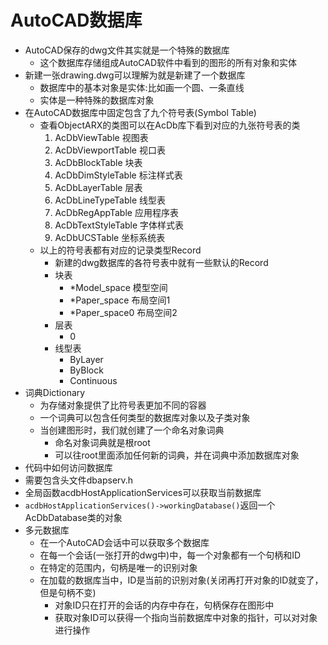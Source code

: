 # AutoCAD数据库

- AutoCAD保存的dwg文件其实就是一个特殊的数据库
  - 这个数据库存储组成AutoCAD软件中看到的图形的所有对象和实体
- 新建一张drawing.dwg可以理解为就是新建了一个数据库
  - 数据库中的基本对象是实体:比如画一个圆、一条直线
  - 实体是一种特殊的数据库对象
- 在AutoCAD数据库中固定包含了九个符号表(Symbol Table)
  - 查看ObjectARX的类图可以在AcDb库下看到对应的九张符号表的类
    1. AcDbViewTable 视图表
    2. AcDbViewportTable 视口表
    3. AcDbBlockTable 块表
    4. AcDbDimStyleTable 标注样式表
    5. AcDbLayerTable 层表
    6. AcDbLineTypeTable 线型表
    7. AcDbRegAppTable 应用程序表
    8. AcDbTextStyleTable 字体样式表
    9. AcDbUCSTable 坐标系统表
  - 以上的符号表都有对应的记录类型Record
    - 新建的dwg数据库的各符号表中就有一些默认的Record
    - 块表
      - *Model_space 模型空间
      - *Paper_space 布局空间1
      - *Paper_space0 布局空间2
    - 层表
      - 0
    - 线型表
      - ByLayer
      - ByBlock
      - Continuous
- 词典Dictionary
  - 为存储对象提供了比符号表更加不同的容器
  - 一个词典可以包含任何类型的数据库对象以及子类对象
  - 当创建图形时，我们就创建了一个命名对象词典
    - 命名对象词典就是根root
    - 可以往root里面添加任何新的词典，并在词典中添加数据库对象
- 代码中如何访问数据库
 - 需要包含头文件dbapserv.h
 - 全局函数acdbHostApplicationServices可以获取当前数据库
 - `acdbHostApplicationServices()->workingDatabase()`返回一个AcDbDatabase类的对象
- 多元数据库
  - 在一个AutoCAD会话中可以获取多个数据库
  - 在每一个会话(一张打开的dwg中)中，每一个对象都有一个句柄和ID
  - 在特定的范围内，句柄是唯一的识别对象
  - 在加载的数据库当中，ID是当前的识别对象(关闭再打开对象的ID就变了，但是句柄不变)
    - 对象ID只在打开的会话的内存中存在，句柄保存在图形中
    - 获取对象ID可以获得一个指向当前数据库中对象的指针，可以对对象进行操作
